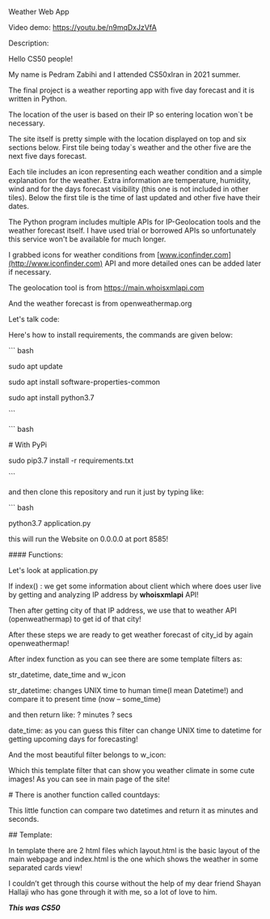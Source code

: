 ﻿Weather Web App

Video demo: https://youtu.be/n9mqDxJzVfA

Description:

Hello CS50 people!

My name is Pedram Zabihi and I attended CS50xIran in 2021 summer.

The final project is a weather reporting app with five day forecast and it is written in Python.

The location of the user is based on their IP so entering location won`t be necessary.

The site itself is pretty simple with the location displayed on top and six sections below. First tile being today`s weather and the other five are the next five days forecast.

Each tile includes an icon representing each weather condition and a simple explanation for the weather. Extra information are temperature, humidity, wind and for the days forecast visibility (this one is not included in other tiles). Below the first tile is the time of last updated and other five have their dates.

The Python program includes multiple APIs for IP-Geolocation tools and the weather forecast itself. I have used trial or borrowed APIs so unfortunately this service won't be available for much longer.

I grabbed icons for weather conditions from [www.iconfinder.com](http://www.iconfinder.com) API and more detailed ones can be added later if necessary.

The geolocation tool is from https://main.whoisxmlapi.com

And the weather forecast is from openweathermap.org

Let's talk code:

Here's how to install requirements, the commands are given below:

\``` bash

sudo apt update

sudo apt install software-properties-common

sudo apt install python3.7

\```


\``` bash

\# With PyPi

sudo pip3.7 install -r requirements.txt

\```

and then clone this repository and run it just by typing like:

\``` bash

python3.7 application.py

this will run the Website on 0.0.0.0 at port 8585!

\#### Functions:

Let's look at application.py 

If index() : we get some information about client which where does user live by getting and analyzing IP address by **whoisxmlapi** API!

Then after getting city of that IP address, we use that to weather API (openweathermap) to get id of that city!

After these steps we are ready to get weather forecast of city\_id by again openweathermap! 

After index function as you can see there are some template filters as:

str\_datetime, date\_time and w\_icon

str\_datetime: changes UNIX time to human time(I mean Datetime!) and compare it to present time (now – some\_time)

and then return like: ? minutes ? secs

date\_time: as you can guess this filter can change UNIX time to datetime for getting upcoming days for forecasting!

And the most beautiful filter belongs to w\_icon:

Which this template filter that can show you weather climate in some cute images! As you can see in main page of  the site!



\# There is another function called countdays:

This little function can compare two datetimes and return it as minutes and seconds.

\## Template:

In template there are 2 html files which layout.html is the basic layout of the main webpage and index.html is the one which shows the weather in some separated cards view!


I couldn’t get through this course without the help of my dear friend Shayan Hallaji who has gone through it with me, so a lot of love to him.

***This was CS50***
